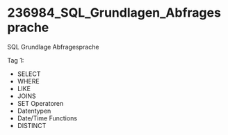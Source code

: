 # 236984_SQL_Grundlagen_Abfragesprache
SQL Grundlage Abfragesprache


Tag 1:
- SELECT
- WHERE
- LIKE
- JOINS
- SET Operatoren
- Datentypen
- Date/Time Functions
- DISTINCT
